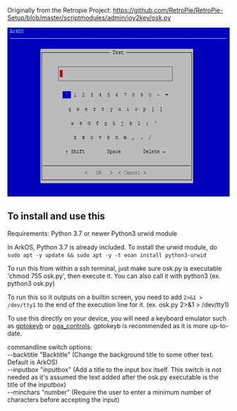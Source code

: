 Originally from the Retropie Project: https://github.com/RetroPie/RetroPie-Setup/blob/master/scriptmodules/admin/joy2key/osk.py
<p align="left"><img width="640" height="382" src="https://github.com/christianhaitian/osk/raw/main/osk_screenshot.JPG"></p>

## To install and use this

Requirements:
Python 3.7 or newer
Python3 urwid module

In ArkOS, Python 3.7 is already included.  To install the urwid module, do `sudo apt -y update && sudo apt -y -t eoan install python3-urwid`

To run this from within a ssh terminal, just make sure osk.py is executable 'chmod 755 osk.py', then execute it.  You can also call it with python3 (ex. python3 osk.py)

To run this so it outputs on a builtin screen, you need to add `2>&1 > /dev/tty1` to the end of the execution line for it. (ex. osk.py 2>&1 > /dev/tty1)

To use this directly on your device, you will need a keyboard emulator such as [gptokeyb](https://github.com/christianhaitian/gptokeyb) or [oga_controls](https://github.com/christianhaitian/oga_controls).  gptokeyb is recommended as it is more up-to-date.

commandline switch options: \
--backtitle "Backtitle" (Change the background title to some other text.  Default is ArkOS) \
--inputbox "inputbox" (Add a title to the input box itself.  This switch is not needed as it's assumed the text added after the osk.py executable is the title of the inputbox) \
--minchars "number" (Require the user to enter a minimum number of characters before accepting the input)
